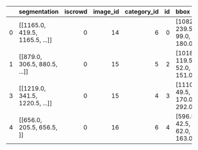 |    | segmentation                                              |   iscrowd |   image_id |   category_id |   id | bbox                         |     area |
|---:|:-|----------:|-----------:|--------------:|-----:|:-----------------------------|---------:|
|  0 | [[1165.0, 419.5, 1165.5, ...]]|         0 |         14 |             6 |    0 | [1082.5, 239.5, 99.0, 180.0] | 14727    |
|  1 | [[879.0, 306.5, 880.5, ...]]                                                  |         0 |         15 |             5 |    2 | [1018.5, 119.5, 52.0, 151.0] |  4220.5  |
|  3 | [[1219.0, 341.5, 1220.5, ...]] |         0 |         15 |             4 |    3 | [1110.5, 49.5, 170.0, 292.0] | 30873.8  |
|  4 | [[656.0, 205.5, 656.5, ]]|         0 |         16 |             6 |    4 | [596.5, 42.5, 62.0, 163.0]   |  9488.75 |